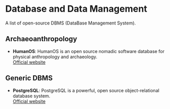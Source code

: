 # Database and Data Management

A list of open-source DBMS (DataBase Management System).

## Archaeoanthropology

- **HumanOS**: HumanOS is an open source nomadic software database for physical anthropology and archaeology.  
  [Official website](https://www.humanos.cnrs.fr/)

## Generic DBMS

- **PostgreSQL**: PostgreSQL is a powerful, open source object-relational database system.  
  [Official website](https://www.postgresql.org/)
